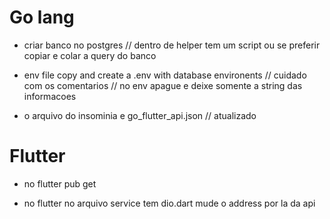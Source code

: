 # Go lang
- criar banco no postgres
// dentro de helper tem um script ou se preferir copiar e colar a query do banco

- env file copy and create a .env with database environents
// cuidado com os comentarios // no env apague e deixe somente a string das informacoes

- o arquivo do insominia e go_flutter_api.json
// atualizado

# Flutter
- no flutter pub get

- no flutter no arquivo service tem dio.dart mude o address por la da api